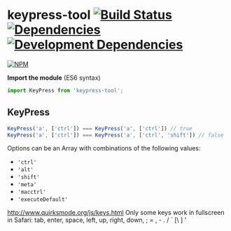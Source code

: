 # keypress-tool [![Build Status](https://travis-ci.org/JannesMeyer/keypress-tool.svg?branch=master)](https://travis-ci.org/JannesMeyer/keypress-tool) [![Dependencies](https://david-dm.org/JannesMeyer/keypress-tool.svg)](https://david-dm.org/JannesMeyer/keypress-tool) [![Development Dependencies](https://david-dm.org/JannesMeyer/keypress-tool/dev-status.svg)](https://david-dm.org/JannesMeyer/keypress-tool#info=devDependencies)

[![NPM](https://nodei.co/npm/keypress-tool.png)](https://www.npmjs.com/package/keypress-tool)

**Import the module** (ES6 syntax)

~~~js
import KeyPress from 'keypress-tool';
~~~

## KeyPress

~~~js
KeyPress('a', ['ctrl']) === KeyPress('a', ['ctrl']) // true
KeyPress('a', ['ctrl']) === KeyPress('a', ['ctrl', 'shift']) // false
~~~

Options can be an Array with combinations of the following values:

- `'ctrl'`
- `'alt'`
- `'shift'`
- `'meta'`
- `'macctrl'`
- `'executeDefault'`


http://www.quirksmode.org/js/keys.html
Only some keys work in fullscreen in Safari:
tab, enter, space, left, up, right, down, ; = , - . / ` [\ ] '